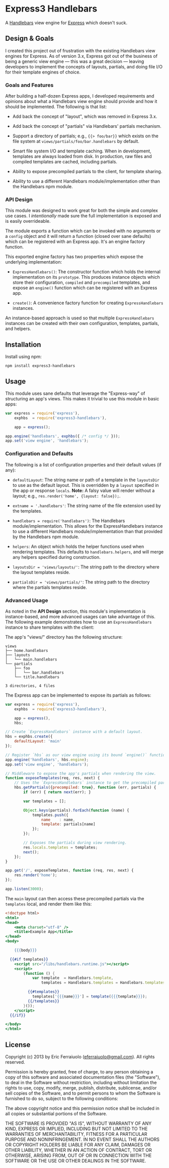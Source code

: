 Express3 Handlebars
===================

A [Handlebars][] view engine for [Express][] which doesn't suck.

[Express]: https://github.com/visionmedia/express
[Handlebars]: https://github.com/wycats/handlebars.js

Design & Goals
--------------

I created this project out of frustration with the existing Handlebars view
engines for Express. As of version 3.x, Express got out of the business of being
a generic view engine — this was a great decision — leaving developers to
implement the concepts of layouts, partials, and doing file I/O for their
template engines of choice.

### Goals and Features

After building a half-dozen Express apps, I developed requirements and opinions
about what a Handlebars view engine should provide and how it should be
implemented. The following is that list:

* Add back the concept of "layout", which was removed in Express 3.x.

* Add back the concept of "partials" via Handlebars' partials mechanism.

* Support a directory of partials; e.g., `{{> foo/bar}}` which exists on the
  file system at `views/partials/foo/bar.handlebars` by default.

* Smart file system I/O and template caching. When in development, templates are
  always loaded from disk. In production, raw files and compiled templates are
  cached, including partials.

* Ability to expose precompiled partials to the client, for template sharing.

* Ability to use a different Handlebars module/implementation other than the
  Handlebars npm module.

### API Design

This module was designed to work great for both the simple and complex use
cases. I _intentionally_ made sure the full implementation is exposed and is
easily overrideable.

The module exports a function which can be invoked with no arguments or a
`config` object and it will return a function (closed over sane defaults) which
can be registered with an Express app. It's an engine factory function.

This exported engine factory has two properties which expose the underlying
implementation:

* `ExpressHandlebars()`: The constructor function which holds the internal
  implementation on its `prototype`. This produces instance objects which store
  their configuration, `compiled` and `precompiled` templates, and expose an
  `engine()` function which can be registered with an Express app.

* `create()`: A convenience factory function for creating `ExpressHandlebars`
  instances.

An instance-based approach is used so that multiple `ExpressHandlebars`
instances can be created with their own configuration, templates, partials, and
helpers.

Installation
------------

Install using npm:

    npm install express3-handlebars

Usage
-----

This module uses sane defaults that leverage the "Express-way" of structuring an
app's views. This makes it trivial to use this module in basic apps:

```javascript
var express = require('express'),
    exphbs  = require('express3-handlebars'),

    app = express();

app.engine('handlebars', exphbs({ /* config */ }));
app.set('view engine', 'handlebars');
```

### Configuration and Defaults

The following is a list of configuration properties and their default values
(if any):

* `defaultLayout`: The string name or path of a template in the `layoutsDir` to
  use as the default layout. This is overridden by a `layout` specified in the
  app or response `locals`. **Note:** A falsy value will render without a
  layout; e.g., `res.render('home', {layout: false});`.

* `extname = '.handlebars'`: The string name of the file extension used by the
  templates.

* `handlebars = require('handlebars')`: The Handlebars module/implementation.
  This allows for the ExpressHandlebars instance to use a different Handlebars
  module/implementation than that provided by the Handlebars npm module.

* `helpers`: An object which holds the helper functions used when rendering
  templates. This defaults to `handlebars.helpers`, and will merge any helpers
  specified during construction.

* `layoutsDir = 'views/layouts/'`: The string path to the directory where the
  layout templates reside.

* `partialsDir = 'views/partials/'`: The string path to the directory where the
  partials templates reside.

### Advanced Usage

As noted in the **API Design** section, this module's implementation is
instance-based, and more advanced usages can take advantage of this. The
following example demonstrates how to use an `ExpressHandlebars` instance to
share templates with the client:

The app's "views/" directory has the following structure:

```
views
├── home.handlebars
├── layouts
│   └── main.handlebars
└── partials
    ├── foo
    │   └── bar.handlebars
    └── title.handlebars

3 directories, 4 files
```

The Express app can be implemented to expose its partials as follows:

```javascript
var express = require('express'),
    exphbs  = require('express3-handlebars'),

    app = express(),
    hbs;

// Create `ExpressHandlebars` instance with a default layout.
hbs = exphbs.create({
    defaultLayout: 'main'
});

// Register `hbs` as our view engine using its bound `engine()` function.
app.engine('handlebars', hbs.engine);
app.set('view engine', 'handlebars');

// Middleware to expose the app's partials when rendering the view.
function exposeTemplates(req, res, next) {
    // Uses the `ExpressHandlebars` instance to get the precompiled partials.
    hbs.getPartials({precompiled: true}, function (err, partials) {
        if (err) { return next(err); }

        var templates = [];

        Object.keys(partials).forEach(function (name) {
            templates.push({
                name    : name,
                template: partials[name]
            });
        });

        // Exposes the partials during view rendering.
        res.locals.templates = templates;
        next();
    });
}

app.get('/', exposeTemplates, function (req, res, next) {
    res.render('home');
});

app.listen(3000);
```

The `main` layout can then access these precompiled partials via the `templates`
local, and render them like this:

```handlebars
<!doctype html>
<html>
<head>
    <meta charset="utf-8" />
    <title>Example App</title>
</head>
<body>

    {{{body}}}

  {{#if templates}}
    <script src="/libs/handlebars.runtime.js"></script>
    <script>
        (function () {
            var template  = Handlebars.template,
                templates = Handlebars.templates = Handlebars.templates || {};

          {{#templates}}
            templates['{{{name}}}'] = template({{{template}}});
          {{/templates}}
        }());
    </script>
  {{/if}}

</body>
</html>
```

License
-------

Copyright (c) 2013 by Eric Ferraiuolo (eferraiuolo@gmail.com). All rights reserved.

Permission is hereby granted, free of charge, to any person obtaining a copy of
this software and associated documentation files (the "Software"), to deal in
the Software without restriction, including without limitation the rights to
use, copy, modify, merge, publish, distribute, sublicense, and/or sell copies of
the Software, and to permit persons to whom the Software is furnished to do so,
subject to the following conditions:

The above copyright notice and this permission notice shall be included in all
copies or substantial portions of the Software.

THE SOFTWARE IS PROVIDED "AS IS", WITHOUT WARRANTY OF ANY KIND, EXPRESS OR
IMPLIED, INCLUDING BUT NOT LIMITED TO THE WARRANTIES OF MERCHANTABILITY, FITNESS
FOR A PARTICULAR PURPOSE AND NONINFRINGEMENT. IN NO EVENT SHALL THE AUTHORS OR
COPYRIGHT HOLDERS BE LIABLE FOR ANY CLAIM, DAMAGES OR OTHER LIABILITY, WHETHER
IN AN ACTION OF CONTRACT, TORT OR OTHERWISE, ARISING FROM, OUT OF OR IN
CONNECTION WITH THE SOFTWARE OR THE USE OR OTHER DEALINGS IN THE SOFTWARE.
